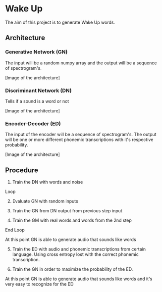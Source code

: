 # Wake Up

The aim of this project is to generate Wake Up words.

## Architecture

### Generative Network (GN)

The input will be a random numpy array and the output will be a sequence of spectrogram's.

[Image of the architecture]

### Discriminant Network (DN)

Tells if a sound is a word or not

[Image of the architecture]


### Encoder-Decoder (ED)

The input of the encoder will be a sequence of spectrogram's. The output will be one or more different phonemic transcriptions with it's respective probability.

[Image of the architecture]


## Procedure
1. Train the DN with words and noise

Loop

2. Evaluate GN with random inputs

3. Train the GN from DN output from previous step input

4. Train the GM with real words and words from the 2nd step

End Loop

At this point GN is able to generate audio that sounds like words

5. Train the ED with audio and phonemic transcriptions from certain language. Using cross entropy lost with the correct phonemic transcription.

6. Train the GN in order to maximize the probability of the ED.

At this point GN is able to generate audio that sounds like words and it's very easy to recognize for the ED
